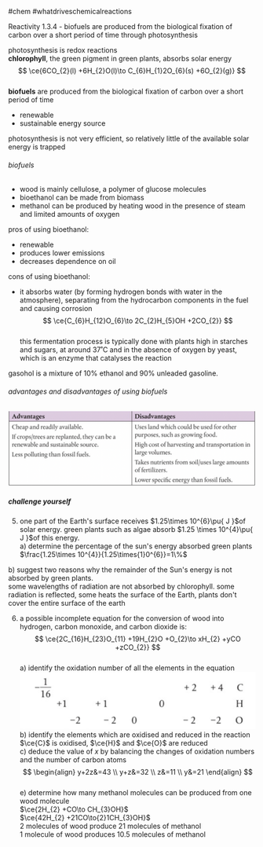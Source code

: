 #chem #whatdriveschemicalreactions  
  
Reactivity 1.3.4 - biofuels are produced from the biological fixation of carbon over a short period of time through photosynthesis  
  
photosynthesis is redox reactions  
**chlorophyll**, the green pigment in green plants, absorbs solar energy  
$$  
\ce{6CO_{2}(l) +6H_{2}O(l)\to C_{6}H_{1}2O_{6}(s) +6O_{2}(g)}  
$$  
**biofuels** are produced from the biological fixation of carbon over a short period of time  
- renewable  
- sustainable energy source  
  
photosynthesis is not very efficient, so relatively little of the available solar energy is trapped  
  
###### biofuels  
- wood is mainly cellulose, a polymer of glucose molecules  
- bioethanol can be made from biomass  
- methanol can be produced by heating wood in the presence of steam and limited amounts of oxygen  
  
pros of using bioethanol:  
- renewable  
- produces lower emissions  
- decreases dependence on oil  
  
cons of using bioethanol:  
- it absorbs water (by forming hydrogen bonds with water in the atmosphere), separating from the hydrocarbon components in the fuel and causing corrosion  
$$  
\ce{C_{6}H_{12}O_{6}\to 2C_{2}H_{5}OH +2CO_{2}}  
$$  
this fermentation process is typically done with plants high in starches and sugars, at around 37˚C and in the absence of oxygen by yeast, which is an enzyme that catalyses the reaction  
  
gasohol is a mixture of 10% ethanol and 90% unleaded gasoline.  
  
###### advantages and disadvantages of using biofuels  
![pros cons biofuels.png](Media/2%20Reactivity/2.1/3%20fuels/pros%20cons%20biofuels.png)  
  
##### challenge yourself  
5. one part of the Earth's surface receives $1.25\times 10^{6}\pu{ J }$of solar energy. green plants such as algae absorb $1.25 \times 10^{4}\pu{ J }$of this energy.  
a) determine the percentage of the sun's energy absorbed green plants  
	$\frac{1.25\times 10^{4}}{1.25\times{1}0^{6}}=1\%$  
  
b) suggest two reasons why the remainder of the Sun's energy is not absorbed by green plants.  
	some wavelengths of radiation are not absorbed by chlorophyll. some radiation is reflected, some heats the surface of the Earth, plants don't cover the entire surface of the earth  
  
6. a possible incomplete equation for the conversion of wood into hydrogen, carbon monoxide, and carbon dioxide is:  
$$  
\ce{2C_{16}H_{23}O_{11} +19H_{2}O +O_{2}\to xH_{2} +yCO +zCO_{2}}  
$$  
a) identify the oxidation number of all the elements in the equation  
	![challenge question 6 energy biofuels.png](Media/2%20Reactivity/2.1/3%20fuels/challenge%20question%206%20energy%20biofuels.png)  
b) identify the elements which are oxidised and reduced in the reaction  
	$\ce{C}$ is oxidised, $\ce{H}$ and $\ce{O}$ are reduced  
c) deduce the value of $x$ by balancing the changes of oxidation numbers and the number of carbon atoms  
	$$  
\begin{align}  
y+2z&=43 \\  
y+z&=32 \\  
z&=11 \\  
y&=21  
\end{align}  
$$  
e) determine how many methanol molecules can be produced from one wood molecule  
	$\ce{2H_{2} +CO\to CH_{3}OH}$  
	$\ce{42H_{2} +21CO\to{2}1CH_{3}OH}$  
	2 molecules of wood produce 21 molecules of methanol  
	1 molecule of wood produces 10.5 molecules of methanol